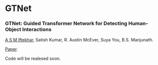 # GTNet 
### **GTNet: Guided Transformer Network for Detecting Human-Object Interactions**
 [A S M Iftekhar](https://sites.google.com/view/asmiftekhar/home), Satish Kumar, R. Austin McEver, Suya You, B.S. Manjunath.
 
[Paper](https://arxiv.org/pdf/2108.00596.pdf).

Code will be realesed soon.  

